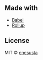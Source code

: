 

## Made with

- [Babel](https://babeljs.io/)
- [Rollup](https://rollupjs.org/guide/en/)


## License

MIT © [enesusta](https://github.com/enesusta)
